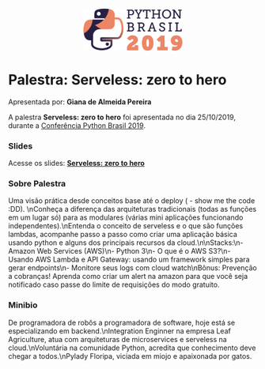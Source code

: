 <p align="center"><img src="../../logo_python_brasil_2019-01.svg" width="200"></p>

# Palestra: Serveless: zero to hero
Apresentada por: **Giana de Almeida Pereira**


A palestra **Serveless: zero to hero** foi apresentada no dia 25/10/2019, durante a [Conferência Python Brasil 2019](http://2019.pythonbrasil.org.br).



### Slides

Acesse os slides: **[Serveless: zero to hero](./pybr2019-giana-de-almeida-serveless-zero-to-hero.pdf)**



### Sobre Palestra
Uma visão prática desde conceitos base até o deploy ( - show me the code :DD). \nConheça a diferença das arquiteturas tradicionais (todas as funções em um lugar só) para as modulares (várias mini aplicações funcionando independentes).\nEntenda o conceito de serveless e o que são funções lambdas, acompanhe passo a passo como criar uma aplicação básica usando python e alguns dos principais recursos da cloud.\n\nStacks:\n- Amazon Web Services (AWS)\n- Python 3\n- O que é o AWS S3?\n- Usando AWS Lambda e API Gateway: usando um framework simples para gerar endpoints\n- Monitore seus logs com cloud watch\nBônus: Prevenção a cobranças! Aprenda como criar um alert na amazon para que você seja notificado caso passe do limite de requisições do modo gratuito.



### Minibio
De programadora de robôs a programadora de software, hoje está se especializando em backend.\nIntegration Enginner na empresa Leaf Agriculture, atua com arquiteturas de microservices e serveless na cloud.\nVoluntária na comunidade Python, acredita que conhecimento deve chegar a todos.\nPylady Floripa, viciada em miojo e apaixonada por gatos.



